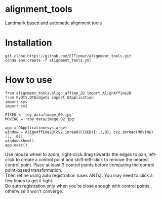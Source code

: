 # alignment_tools

Landmark based and automatic alignment tools

# Installation

```
git clone https://github.com/ElTinmar/alignment_tools.git
conda env create -f alignment_tools.yml
```

# How to use 

```
from alignment_tools.align_affine_2D import AlignAffine2D
from PyQt5.QtWidgets import QApplication
import sys
import cv2

FIXED = 'toy_data/image_00.jpg'
MOVING = 'toy_data/image_02.jpg'

app = QApplication(sys.argv)
window = AlignAffine2D(cv2.imread(FIXED)[:,:,0], cv2.imread(MOVING)[:,:,0])
window.show()
app.exec()
```

Use mouse wheel to zoom, right-click drag towards the edges to pan, left-click to create a control point
and shift-left-click to remove the nearest control point.
Place at least 3 control points before computing the control point-based transformation.   
Then refine using auto registration (uses ANTs). You may need to click a few times to get it
right.   
Do auto registration only when you're close enough with control points, otherwise it won't converge.


